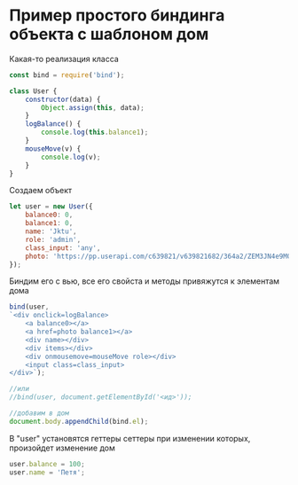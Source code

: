 # Пример простого биндинга объекта с шаблоном дом

Какая-то реализация класса

```js
const bind = require('bind');

class User {
    constructor(data) {
        Object.assign(this, data);
    }
    logBalance() {
        console.log(this.balance1);
    }
    mouseMove(v) {
        console.log(v);
    }
}
```

Создаем объект
```js
let user = new User({
    balance0: 0,
    balance1: 0,
    name: 'Jktu',
    role: 'admin',
    class_input: 'any',
    photo: 'https://pp.userapi.com/c639821/v639821682/364a2/ZEM3JN4e9M0.jpg'
});
```

Биндим его с вью, все его свойста и методы привяжутся к элементам дома
```js
bind(user,
`<div onclick=logBalance>
    <a balance0></a>
    <a href=photo balance1></a>
    <div name></div>
    <div items></div>
    <div onmousemove=mouseMove role></div>
    <input class=class_input>
</div>`);

//или
//bind(user, document.getElementById('<ид>'));

//добавим в дом
document.body.appendChild(bind.el);
```
В "user" установятся геттеры сеттеры при изменении которых, произойдет изменение дом

```js
user.balance = 100;
user.name = 'Петя';
```
